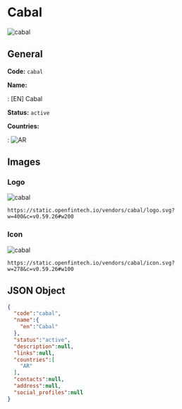 
# Cabal 
![cabal](https://static.openfintech.io/vendors/cabal/logo.svg?w=400&c=v0.59.26#w200)  

## General 
 
**Code:** `cabal` 
 
**Name:** 
 
:	[EN] Cabal 
 
**Status:** `active` 
 
 
**Countries:** 
 
:	![AR](https://cdnjs.cloudflare.com/ajax/libs/flag-icon-css/3.3.0/flags/4x3/ar.svg#w24)  

## Images 

### Logo 
 
![cabal](https://static.openfintech.io/vendors/cabal/logo.svg?w=400&c=v0.59.26#w200)  

```
https://static.openfintech.io/vendors/cabal/logo.svg?w=400&c=v0.59.26#w200
```  

### Icon 
 
![cabal](https://static.openfintech.io/vendors/cabal/icon.svg?w=278&c=v0.59.26#w100)  

```
https://static.openfintech.io/vendors/cabal/icon.svg?w=278&c=v0.59.26#w100
```  

## JSON Object 

```json
{
  "code":"cabal",
  "name":{
    "en":"Cabal"
  },
  "status":"active",
  "description":null,
  "links":null,
  "countries":[
    "AR"
  ],
  "contacts":null,
  "address":null,
  "social_profiles":null
}
```  
